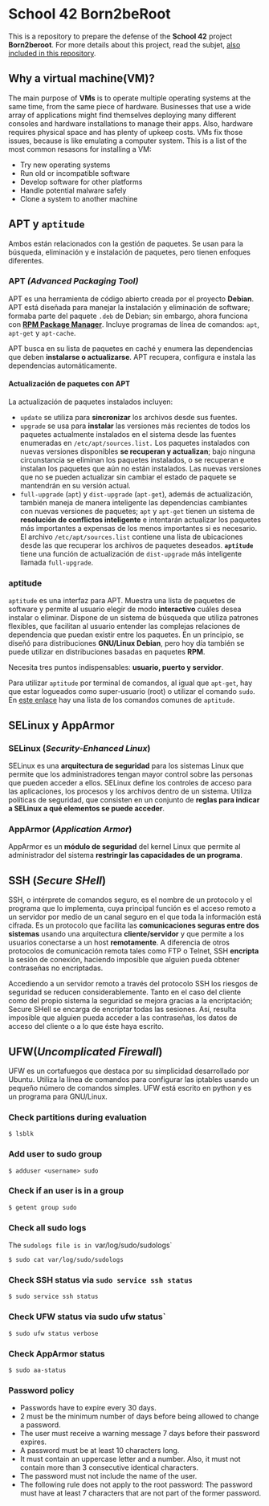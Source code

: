 # School 42 Born2beRoot
This is a repository to prepare the defense of the __School 42__ project __Born2beroot__.
For more details about this project, read the subjet, [also included in this repository](https://github.com/PublioElio/School-42-Born2beroot/blob/main/Born2beRoot.es.subject.pdf).

## Why a virtual machine(VM)?
The main purpose of __VMs__ is to operate multiple operating systems at the same time, from the same piece of hardware. Businesses that use a wide array of applications might find themselves deploying many different consoles and hardware installations to manage their apps. Also, hardware requires physical space and has plenty of upkeep costs. VMs fix those issues, because is like emulating a computer system. This is a list of the most common resasons for installing a VM:

- Try new operating systems
- Run old or incompatible software
- Develop software for other platforms
- Handle potential malware safely
- Clone a system to another machine

## APT y `aptitude`
Ambos están relacionados con la gestión de paquetes. Se usan para la búsqueda, eliminación y e instalación de paquetes, pero tienen enfoques diferentes.

### APT *(Advanced Packaging Tool)*
APT es una herramienta de código abierto creada por el proyecto __Debian__. APT está diseñada para manejar la instalación y eliminación de software; formaba parte del paquete `.deb` de Debian; sin embargo, ahora funciona con __[RPM Package Manager](https://rpm.org/)__. Incluye programas de línea de comandos: `apt`, `apt-get` y `apt-cache`.

APT busca en su lista de paquetes en caché y enumera las dependencias que deben __instalarse o actualizarse__. APT recupera, configura e instala las dependencias automáticamente.

#### Actualización de paquetes con APT

La actualización de paquetes instalados incluyen:

- `update` se utiliza para __sincronizar__ los archivos desde sus fuentes.
- `upgrade` se usa para __instalar__ las versiones más recientes de todos los paquetes actualmente instalados en el sistema desde las fuentes enumeradas en `/etc/apt/sources.list.` Los paquetes instalados con nuevas versiones disponibles __se recuperan y actualizan__; bajo ninguna circunstancia se eliminan los paquetes instalados, o se recuperan e instalan los paquetes que aún no están instalados. Las nuevas versiones que no se pueden actualizar sin cambiar el estado de paquete se mantendrán en su versión actual.
- `full-upgrade` (`apt`) y `dist-upgrade` (`apt-get`), además de actualización, también maneja de manera inteligente las dependencias cambiantes con nuevas versiones de paquetes; `apt` y `apt-get` tienen un sistema de __resolución de conflictos inteligente__ e intentarán actualizar los paquetes más importantes a expensas de los menos importantes si es necesario. El archivo `/etc/apt/sources.list` contiene una lista de ubicaciones desde las que recuperar los archivos de paquetes deseados. __`aptitude`__ tiene una función de actualización de `dist-upgrade` más inteligente llamada `full-upgrade`.

### aptitude 
`aptitude` es una interfaz para APT. Muestra una lista de paquetes de software y permite al usuario elegir de modo __interactivo__ cuáles desea instalar o eliminar. Dispone de un sistema de búsqueda que utiliza patrones flexibles, que facilitan al usuario entender las complejas relaciones de dependencia que puedan existir entre los paquetes. En un principio, se diseñó para distribuciones __GNU/Linux Debian__, pero hoy día también se puede utilizar en distribuciones basadas en paquetes __RPM__.

Necesita tres puntos indispensables: **usuario, puerto y servidor**.

Para utilizar `aptitude` por terminal de comandos, al igual que `apt-get`, hay que estar logueados como super-usuario (root) o utilizar el comando `sudo`. En [este enlace](https://wiki.debian.org/Aptitude) hay una lista de los comandos comunes de `aptitude`.

## SELinux y AppArmor

### SELinux (*Security-Enhanced Linux*) 
SELinux es una __arquitectura de seguridad__ para los sistemas Linux que permite que los administradores tengan mayor control sobre las personas que pueden acceder a ellos. SELinux define los controles de acceso para las aplicaciones, los procesos y los archivos dentro de un sistema. Utiliza políticas de seguridad, que consisten en un conjunto de __reglas para indicar a SELinux a qué elementos se puede acceder__.

### AppArmor (*Application Armor*)
AppArmor es un __módulo de seguridad__ del kernel Linux que permite al administrador del sistema __restringir las capacidades de un programa__.

## SSH (*Secure SHell*)
SSH, o intérprete de comandos seguro, es el nombre de un protocolo y el programa que lo implementa, cuya principal función es el acceso remoto a un servidor por medio de un canal seguro en el que toda la información está cifrada. Es un protocolo que facilita las __comunicaciones seguras entre dos sistemas__ usando una arquitectura __cliente/servidor__ y que permite a los usuarios conectarse a un host __remotamente__. A diferencia de otros protocolos de comunicación remota tales como FTP o Telnet, SSH __encripta__ la sesión de conexión, haciendo imposible que alguien pueda obtener contraseñas no encriptadas.

Accediendo a un servidor remoto a través del protocolo SSH los riesgos de seguridad se reducen considerablemente. Tanto en el caso del cliente como del propio sistema la seguridad se mejora gracias a la encriptación; Secure SHell se encarga de encriptar todas las sesiones. Así, resulta imposible que alguien pueda acceder a las contraseñas, los datos de acceso del cliente o a lo que éste haya escrito.

## UFW(*Uncomplicated Firewall*)
UFW es un cortafuegos que destaca por su simplicidad desarrollado por Ubuntu. Utiliza la línea de comandos para configurar las iptables usando un pequeño número de comandos simples. UFW está escrito en python y es un programa para GNU/Linux.

### Check partitions during evaluation
```
$ lsblk
```
### Add user to sudo group
```
$ adduser <username> sudo
```
### Check if an user is in a group
```
$ getent group sudo
```
### Check all sudo logs
The `sudologs file is in `var/log/sudo/sudologs`
```
$ sudo cat var/log/sudo/sudologs
```
### Check SSH status via `sudo service ssh status`
```
$ sudo service ssh status
```
### Check UFW status via sudo ufw status`
```
$ sudo ufw status verbose
```
### Check AppArmor status
```
$ sudo aa-status
```
### Password policy
- Passwords have to expire every 30 days.
- 2 must be the minimum number of days before being allowed to change a password.
- The user must receive a warning message 7 days before their password expires.
- A password must be at least 10 characters long.
- It must contain an uppercase letter and a number. Also, it must not contain more than 3 consecutive identical characters.
- The password must not include the name of the user.
- The following rule does not apply to the root password: The password must have at least 7 characters that are not part of the former password.



